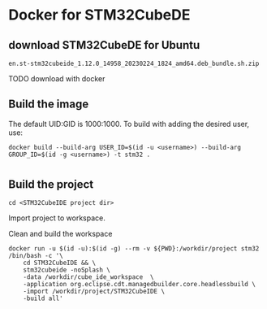 # Docker for STM32CubeDE

## download STM32CubeDE for Ubuntu
`en.st-stm32cubeide_1.12.0_14958_20230224_1824_amd64.deb_bundle.sh.zip`

TODO download with docker


## Build the image
The default UID:GID is 1000:1000.
To build with adding the desired user, use:
```
docker build --build-arg USER_ID=$(id -u <username>) --build-arg GROUP_ID=$(id -g <username>) -t stm32 .
```

# 

## Build the project
```
cd <STM32CubeIDE project dir>
```

Import project to workspace.

Clean and build the workspace

```
docker run -u $(id -u):$(id -g) --rm -v ${PWD}:/workdir/project stm32 /bin/bash -c '\
	cd STM32CubeIDE && \
	stm32cubeide -noSplash \
	-data /workdir/cube_ide_workspace  \
	-application org.eclipse.cdt.managedbuilder.core.headlessbuild \
	-import /workdir/project/STM32CubeIDE \
	-build all'
```